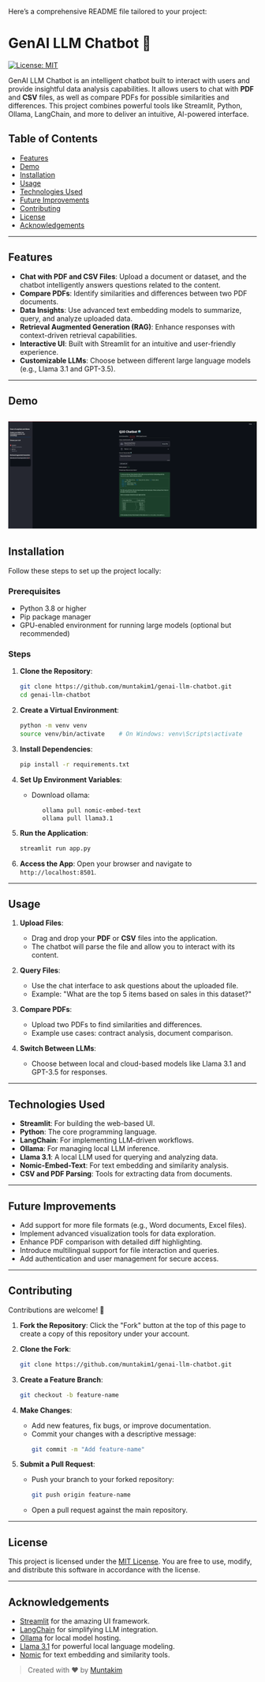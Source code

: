 Here’s a comprehensive README file tailored to your project:

# GenAI LLM Chatbot 🤖

[![License: MIT](https://img.shields.io/badge/License-MIT-blue.svg)](LICENSE)

GenAI LLM Chatbot is an intelligent chatbot built to interact with users and provide insightful data analysis capabilities. It allows users to chat with **PDF** and **CSV** files, as well as compare PDFs for possible similarities and differences. This project combines powerful tools like Streamlit, Python, Ollama, LangChain, and more to deliver an intuitive, AI-powered interface.

## Table of Contents

- [Features](#features)
- [Demo](#demo)
- [Installation](#installation)
- [Usage](#usage)
- [Technologies Used](#technologies-used)
- [Future Improvements](#future-improvements)
- [Contributing](#contributing)
- [License](#license)
- [Acknowledgements](#acknowledgements)

---

## Features

- **Chat with PDF and CSV Files**: Upload a document or dataset, and the chatbot intelligently answers questions related to the content.
- **Compare PDFs**: Identify similarities and differences between two PDF documents.
- **Data Insights**: Use advanced text embedding models to summarize, query, and analyze uploaded data.
- **Retrieval Augmented Generation (RAG)**: Enhance responses with context-driven retrieval capabilities.
- **Interactive UI**: Built with Streamlit for an intuitive and user-friendly experience.
- **Customizable LLMs**: Choose between different large language models (e.g., Llama 3.1 and GPT-3.5).

---

## Demo

## ![GenAI LLM Chatbot Screenshot](./assets/screenshot.png)

## Installation

Follow these steps to set up the project locally:

### Prerequisites

- Python 3.8 or higher
- Pip package manager
- GPU-enabled environment for running large models (optional but recommended)

### Steps

1. **Clone the Repository**:

   ```bash
   git clone https://github.com/muntakim1/genai-llm-chatbot.git
   cd genai-llm-chatbot
   ```

2. **Create a Virtual Environment**:

   ```bash
   python -m venv venv
   source venv/bin/activate    # On Windows: venv\Scripts\activate
   ```

3. **Install Dependencies**:

   ```bash
   pip install -r requirements.txt
   ```

4. **Set Up Environment Variables**:

   - Download ollama:
     ```shell
        ollama pull nomic-embed-text
        ollama pull llama3.1
     ```

5. **Run the Application**:

   ```bash
   streamlit run app.py
   ```

6. **Access the App**:
   Open your browser and navigate to `http://localhost:8501`.

---

## Usage

1. **Upload Files**:

   - Drag and drop your **PDF** or **CSV** files into the application.
   - The chatbot will parse the file and allow you to interact with its content.

2. **Query Files**:

   - Use the chat interface to ask questions about the uploaded file.
   - Example: "What are the top 5 items based on sales in this dataset?"

3. **Compare PDFs**:

   - Upload two PDFs to find similarities and differences.
   - Example use cases: contract analysis, document comparison.

4. **Switch Between LLMs**:
   - Choose between local and cloud-based models like Llama 3.1 and GPT-3.5 for responses.

---

## Technologies Used

- **Streamlit**: For building the web-based UI.
- **Python**: The core programming language.
- **LangChain**: For implementing LLM-driven workflows.
- **Ollama**: For managing local LLM inference.
- **Llama 3.1**: A local LLM used for querying and analyzing data.
- **Nomic-Embed-Text**: For text embedding and similarity analysis.
- **CSV and PDF Parsing**: Tools for extracting data from documents.

---

## Future Improvements

- Add support for more file formats (e.g., Word documents, Excel files).
- Implement advanced visualization tools for data exploration.
- Enhance PDF comparison with detailed diff highlighting.
- Introduce multilingual support for file interaction and queries.
- Add authentication and user management for secure access.

---

## Contributing

Contributions are welcome! 🎉

1. **Fork the Repository**:
   Click the "Fork" button at the top of this page to create a copy of this repository under your account.

2. **Clone the Fork**:

   ```bash
   git clone https://github.com/muntakim1/genai-llm-chatbot.git
   ```

3. **Create a Feature Branch**:

   ```bash
   git checkout -b feature-name
   ```

4. **Make Changes**:

   - Add new features, fix bugs, or improve documentation.
   - Commit your changes with a descriptive message:
     ```bash
     git commit -m "Add feature-name"
     ```

5. **Submit a Pull Request**:
   - Push your branch to your forked repository:
     ```bash
     git push origin feature-name
     ```
   - Open a pull request against the main repository.

---

## License

This project is licensed under the [MIT License](LICENSE).
You are free to use, modify, and distribute this software in accordance with the license.

---

## Acknowledgements

- [Streamlit](https://streamlit.io/) for the amazing UI framework.
- [LangChain](https://langchain.com/) for simplifying LLM integration.
- [Ollama](https://www.ollama.ai/) for local model hosting.
- [Llama 3.1](https://meta.ai/) for powerful local language modeling.
- [Nomic](https://www.nomic.ai/) for text embedding and similarity tools.

> Created with ❤️ by [Muntakim](https://github.com/muntakim1)
